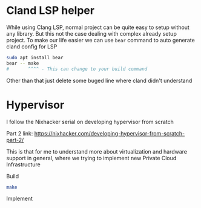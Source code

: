 # Cland LSP helper

While using Clang LSP, normal project can be quite easy to setup without any library. But this not the case dealing with complex already setup project. To make our life easier we can use `bear` command to auto generate cland config for LSP

```sh
sudo apt install bear
bear -- make
#       ^^^^ - This can change to your build command
```

Other than that just delete some buged line where cland didn't understand

# Hypervisor

I follow the Nixhacker serial on developing hypervisor from scratch

Part 2 link:
https://nixhacker.com/developing-hypervisor-from-scratch-part-2/

This is that for me to understand more about virtualization and hardware support in general, where we trying to implement new Private Cloud Infrastructure

Build

```sh
make
```

Implement
